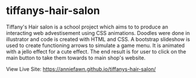# tiffanys-hair-salon
Tiffany's Hair salon is a school project which aims to to produce an interacting web advestisement using CSS animations.  Doodles were done in illustrator and code is created with HTML and CSS. A bootstrap slideshow is used to create functioning arrows to simulate a game menu. It is animated with a jello effect for a cute effect. The end result is for user to click on the main button to take them towards to main shop's website. 

View Live Site: https://anniefawn.github.io/tiffanys-hair-salon/ 
